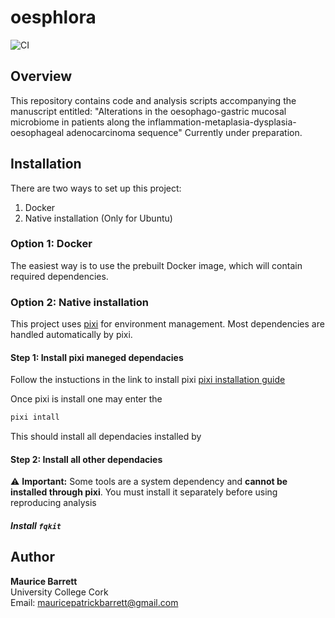 # oesphlora
![CI](https://github.com/maurice/oesphlora/actions/workflows/ci.yml/badge.svg?branch=main)

## Overview
This repository contains code and analysis scripts accompanying the manuscript entitled:
"Alterations in the oesophago-gastric mucosal microbiome in patients along the inflammation-metaplasia-dysplasia-oesophageal adenocarcinoma sequence"
Currently under preparation.


## Installation

There are two ways to set up this project:

1. Docker
2. Native installation (Only for Ubuntu)

### Option 1: Docker

The easiest way is to use the prebuilt Docker image, which will contain required dependencies.

### Option 2: Native installation

This project uses [pixi](https://pixi.sh) for environment management.
Most dependencies are handled automatically by pixi.

#### Step 1: Install pixi maneged dependacies
Follow the instuctions in the link to install pixi [pixi installation guide](https://pixi.sh/latest/#installation)

Once pixi is install one may enter the

```bash
pixi intall
```

This should install all dependacies installed by

#### Step 2: Install all other dependacies

⚠️ **Important:** Some tools are a system dependency and **cannot be installed through pixi**.
You must install it separately before using reproducing analysis


##### Install `fqkit`



## Author

**Maurice Barrett**  
University College Cork  
Email: mauricepatrickbarrett@gmail.com  
